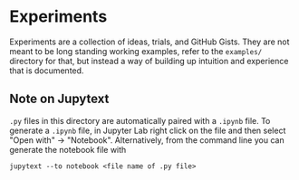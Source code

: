 # Experiments

Experiments are a collection of ideas, trials, and GitHub Gists.
They are not meant to be long standing working examples, refer to the `examples/` directory for that, but instead a way of building up intuition and experience that is documented.

## Note on Jupytext

`.py` files in this directory are automatically paired with a `.ipynb` file. To generate a `.ipynb` file, in Jupyter Lab right click on the file and then select "Open with" -> "Notebook". Alternatively, from the command line you can generate the notebook file with

```
jupytext --to notebook <file name of .py file>
```
